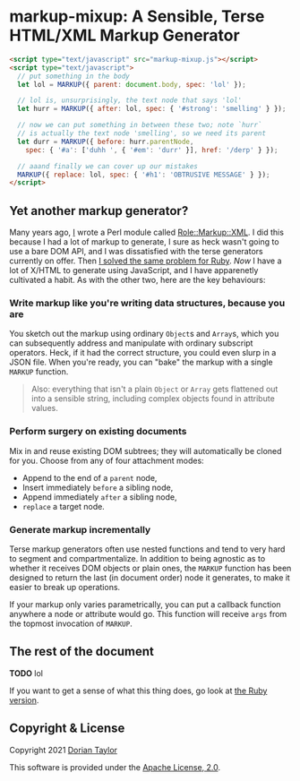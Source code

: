 # markup-mixup: A Sensible, Terse HTML/XML Markup Generator

```html
<script type="text/javascript" src="markup-mixup.js"></script>
<script type="text/javascript">
  // put something in the body
  let lol = MARKUP({ parent: document.body, spec: 'lol' });

  // lol is, unsurprisingly, the text node that says 'lol'
  let hurr = MARKUP({ after: lol, spec: { '#strong': 'smelling' } });

  // now we can put something in between these two; note `hurr`
  // is actually the text node 'smelling', so we need its parent
  let durr = MARKUP({ before: hurr.parentNode,
    spec: { '#a': ['duhh ', { '#em': 'durr' }], href: '/derp' } });

  // aaand finally we can cover up our mistakes
  MARKUP({ replace: lol, spec: { '#h1': 'OBTRUSIVE MESSAGE' } });
</script>
```

## Yet another markup generator?

Many years ago, [I](https://doriantaylor.com/) wrote a Perl module
called
[Role::Markup::XML](https://metacpan.org/pod/Role::Markup::XML). I did
this because I had a lot of markup to generate, I sure as heck wasn't
going to use a bare DOM API, and I was dissatisfied with the terse
generators currently on offer. Then [I solved the same problem for
Ruby](https://www.rubydoc.info/gems/xml-mixup/). _Now_ I have a lot of
X/HTML to generate using JavaScript, and I have apparenetly cultivated
a habit. As with the other two, here are the key behaviours:

### Write markup like you're writing data structures, because you are

You sketch out the markup using ordinary `Object`s and `Array`s, which
you can subsequently address and manipulate with ordinary subscript
operators. Heck, if it had the correct structure, you could even slurp
in a JSON file. When you're ready, you can "bake" the markup with a
single `MARKUP` function.

> Also: everything that isn't a plain `Object` or `Array` gets
> flattened out into a sensible string, including complex objects
> found in attribute values.

### Perform surgery on existing documents

Mix in and reuse existing DOM subtrees; they will automatically be
cloned for you. Choose from any of four attachment modes:

* Append to the end of a `parent` node,
* Insert immediately `before` a sibling node,
* Append immediately `after` a sibling node,
* `replace` a target node.

### Generate markup incrementally

Terse markup generators often use nested functions and tend to very
hard to segment and compartmentalize. In addition to being agnostic as
to whether it receives DOM objects or plain ones, the `MARKUP`
function has been designed to return the last (in document order) node
it generates, to make it easier to break up operations.

If your markup only varies parametrically, you can put a callback
function anywhere a node or attribute would go. This function will
receive `args` from the topmost invocation of `MARKUP`.

## The rest of the document

**TODO** lol

If you want to get a sense of what this thing does, go look at [the
Ruby version](https://github.com/doriantaylor/rb-xml-mixup).

## Copyright & License

Copyright 2021 [Dorian Taylor](https://doriantaylor.com/)

This software is provided under
the [Apache License, 2.0](https://www.apache.org/licenses/LICENSE-2.0).
